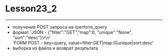 # Lesson23_2
_____

* получение POST запроса на /perform_query
* формат 'JSON - {"filter":"GET","map":0, "unique":"None", "sort":"desc"}\r\n' \
                       'FORM POST - key=query, value=filter:GET|map:0|unique|sort:desc'
* выборка из файла и возврат результата
